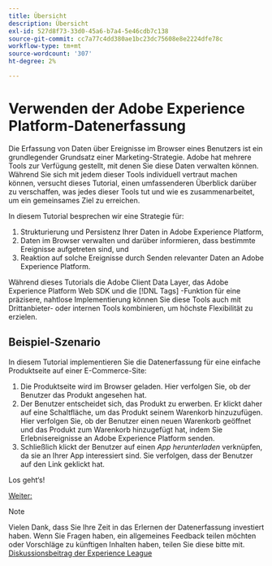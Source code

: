 ```yaml
---
title: Übersicht
description: Übersicht
exl-id: 527d8f73-33d0-45a6-b7a4-5e46cdb7c138
source-git-commit: cc7a77c4dd380ae1bc23dc75608e8e2224dfe78c
workflow-type: tm+mt
source-wordcount: '307'
ht-degree: 2%

---
```


# Verwenden der Adobe Experience Platform-Datenerfassung

Die Erfassung von Daten über Ereignisse im Browser eines Benutzers ist ein grundlegender Grundsatz einer Marketing-Strategie. Adobe hat mehrere Tools zur Verfügung gestellt, mit denen Sie diese Daten verwalten können. Während Sie sich mit jedem dieser Tools individuell vertraut machen können, versucht dieses Tutorial, einen umfassenderen Überblick darüber zu verschaffen, was jedes dieser Tools tut und wie es zusammenarbeitet, um ein gemeinsames Ziel zu erreichen.

In diesem Tutorial besprechen wir eine Strategie für:

1. Strukturierung und Persistenz Ihrer Daten in Adobe Experience Platform,
1. Daten im Browser verwalten und darüber informieren, dass bestimmte Ereignisse aufgetreten sind, und
1. Reaktion auf solche Ereignisse durch Senden relevanter Daten an Adobe Experience Platform.

Während dieses Tutorials die Adobe Client Data Layer, das Adobe Experience Platform Web SDK und die [!DNL Tags] -Funktion für eine präzisere, nahtlose Implementierung können Sie diese Tools auch mit Drittanbieter- oder internen Tools kombinieren, um höchste Flexibilität zu erzielen.

## Beispiel-Szenario

In diesem Tutorial implementieren Sie die Datenerfassung für eine einfache Produktseite auf einer E-Commerce-Site:

1. Die Produktseite wird im Browser geladen. Hier verfolgen Sie, ob der Benutzer das Produkt angesehen hat.
1. Der Benutzer entscheidet sich, das Produkt zu erwerben. Er klickt daher auf eine Schaltfläche, um das Produkt seinem Warenkorb hinzuzufügen. Hier verfolgen Sie, ob der Benutzer einen neuen Warenkorb geöffnet und das Produkt zum Warenkorb hinzugefügt hat, indem Sie Erlebnisereignisse an Adobe Experience Platform senden.
1. Schließlich klickt der Benutzer auf einen _App herunterladen_ verknüpfen, da sie an Ihrer App interessiert sind. Sie verfolgen, dass der Benutzer auf den Link geklickt hat.

Los geht‘s!

[Weiter: ](structuring-your-data.md)

>[!NOTE]
>
>Vielen Dank, dass Sie Ihre Zeit in das Erlernen der Datenerfassung investiert haben. Wenn Sie Fragen haben, ein allgemeines Feedback teilen möchten oder Vorschläge zu künftigen Inhalten haben, teilen Sie diese bitte mit. [Diskussionsbeitrag der Experience League](https://experienceleaguecommunities.adobe.com/t5/adobe-experience-platform-launch/tutorial-discussion-use-adobe-experience-platform-data/m-p/543877)
